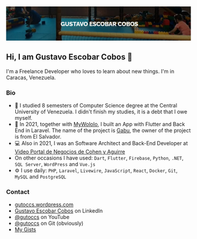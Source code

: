 ![banner](https://raw.githubusercontent.com/gutoccs/gutoccs/main/top_image.jpg)

## Hi, I am Gustavo Escobar Cobos :wave:

I'm a Freelance Developer who loves to learn about new things. I'm in Caracas, Venezuela.

### Bio

- 🏢 I studied 8 semesters of Computer Science degree at the Central University of Venezuela. I didn't finish my studies, it is a debt that I owe myself.
- 📱 In 2021, together with [MyWololo](https://mywololo.com), I built an App with Flutter and Back End in Laravel. The name of the project is [Gabu](https://gabu.app), the owner of the project is from El Salvador.
- 💻 Also in 2021, I was an Software Architect and Back-End Developer at [Video Portal de Negocios de Cohen y Aguirre](https://videoportaldenegocios.es)
- On other occasions I have used: `Dart`, `Flutter`, `Firebase`, `Python`, `.NET`, `SQL Server`, `WordPress` and `Vue.js`
- ⚙️ I use daily: `PHP`, `Laravel`, `Livewire`, `JavaScript`, `React`, `Docker`, `Git`, `MySQL` and `PostgreSQL`

### Contact

- [gutoccs.wordpress.com](https://gutoccs.wordpress.com/)
- [Gustavo Escobar Cobos](https://www.linkedin.com/in/gutoccs) on LinkedIn
- [@gutoccs](https://www.youtube.com/@gutoccs) on YouTube
- [@gutoccs](https://github.com/gutoccs) on Git (obviously)
- [My Gists](https://gist.github.com/gutoccs)
